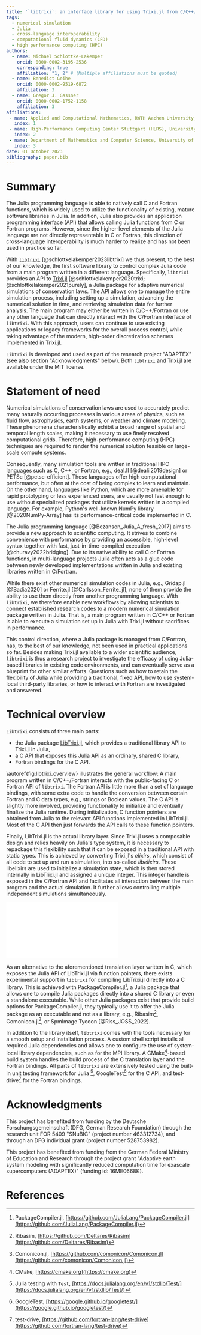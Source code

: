 ```yaml
---
title: '`libtrixi`: an interface library for using Trixi.jl from C/C++/Fortran'
tags:
  - numerical simulation
  - Julia
  - cross-language interoperability
  - computational fluid dynamics (CFD)
  - high performance computing (HPC)
authors:
  - name: Michael Schlottke-Lakemper
    orcid: 0000-0002-3195-2536
    corresponding: true
    affiliation: "1, 2" # (Multiple affiliations must be quoted)
  - name: Benedict Geihe
    orcid: 0000-0002-9519-6872
    affiliation: 3
  - name: Gregor J. Gassner
    orcid: 0000-0002-1752-1158
    affiliation: 3
affiliations:
 - name: Applied and Computational Mathematics, RWTH Aachen University, Germany
   index: 1
 - name: High-Performance Computing Center Stuttgart (HLRS), University of Stuttgart, Germany
   index: 2
 - name: Department of Mathematics and Computer Science, University of Cologne, Germany
   index: 3
date: 01 October 2023
bibliography: paper.bib
---
```



# Summary
The Julia programming language is able to natively call C and Fortran functions, which is
widely used to utilize the functionality of existing, mature software libraries in Julia. In
addition, Julia also provides an application programming interface (API) that allows calling
Julia functions from C or Fortran programs. However, since the higher-level elements of the
Julia language are not directly representable in C or Fortran, this direction of
cross-language interoperability is much harder to realize and has not been used in practice
so far.

With [`libtrixi`](https://github.com/trixi-framework/libtrixi)
[@schlottkelakemper2023libtrixi] we thus present, to the best of our knowledge, the first
software library to control complex Julia code from a main program written in
a different language. Specifically, `libtrixi` provides an API to
[Trixi.jl](https://github.com/trixi-framework/Trixi.jl) [@schlottkelakemper2020trixi;
@schlottkelakemper2021purely], a Julia package for adaptive numerical simulations of
conservation laws. The API allows one to manage the entire simulation process, including
setting up a simulation, advancing the numerical solution in time, and retrieving simulation
data for further analysis. The main program may either be written in C/C++/Fortran or use
any other language that can directly interact with the C/Fortran interface of `libtrixi`.
With this approach, users can continue to use existing applications or legacy frameworks
for the overall process control, while taking advantage of the modern, high-order discretization
schemes implemented in Trixi.jl.

`Libtrixi` is developed and used as part of the research project "ADAPTEX" (see also
section "Acknowledgments" below). Both `libtrixi` and Trixi.jl are available under the MIT
license.


# Statement of need

Numerical simulations of conservation laws are used to accurately predict many naturally
occurring processes in various areas of physics, such as fluid flow, astrophysics, earth
systems, or weather and climate modeling. These phenomena characteristically exhibit a broad
range of spatial and temporal length scales, making it necessary to use finely resolved
computational grids. Therefore, high-performance computing (HPC) techniques are required
to render the numerical solution feasible on large-scale compute systems.

Consequently, many simulation tools are written in traditional HPC languages such as C, C++,
or Fortran, e.g., deal.II [@dealii2019design] or PETSc [@petsc-efficient]. These languages
offer high computational performance, but often at the cost of being complex to learn and
maintain. On the other hand, languages like Python, which are more amenable for rapid
prototyping or less experienced users, are usually not fast enough to use without
specialized packages that utilize kernels written in a compiled language. For example,
Python's well-known NumPy library [@2020NumPy-Array] has its performance-critical code
implemented in C.

The Julia programming language [@Bezanson_Julia_A_fresh_2017] aims to provide a new approach
to scientific computing. It strives to combine convenience with performance by providing an
accessible, high-level syntax together with fast, just-in-time-compiled execution
[@churavy2022bridging]. Due to its native ability to call C or Fortran functions, in
multi-language projects Julia often acts as a glue code between newly developed
implementations written in Julia and existing libraries written in C/Fortran.

While there exist other numerical simulation codes in Julia, e.g., Gridap.jl [@Badia2020] or
Ferrite.jl [@Carlsson_Ferrite_jl], none of them provide the ability to use them directly
from another programming language. With `libtrixi`, we therefore enable new workflows by
allowing scientists to connect established research codes to a modern numerical simulation
package written in Julia. That is, a main program written in C/C++ or Fortran is able to
execute a simulation set up in Julia with Trixi.jl without sacrifices in performance.

This control direction, where a Julia package is managed from C/Fortran, has, to the best of
our knowledge, not been used in practical applications so far. Besides making Trixi.jl
available to a wider scientific audience, `libtrixi` is thus a research project to investigate
the efficacy of using Julia-based libraries in existing code environments, and can eventually
serve as a blueprint for other similar efforts. Questions such as how to retain the flexibility
of Julia while providing a traditional, fixed API, how to use system-local third-party libraries,
or how to interact with Fortran are investigated and answered.


# Technical overview
`Libtrixi` consists of three main parts:

- the Julia package
  [LibTrixi.jl](https://github.com/trixi-framework/libtrixi/tree/main/LibTrixi.jl), which
  provides a traditional library API to Trixi.jl in Julia,
- a C API that exposes this Julia API as an ordinary, shared C library,
- Fortran bindings for the C API.

\autoref{fig:libtrixi_overview} illustrates the general workflow: A main program written in
C/C++/Fortran interacts with the public-facing C or Fortran API of `libtrixi`. The Fortran
API is little more than a set of language bindings, with some extra code to handle the
conversion between certain Fortran and C data types, e.g., strings or Boolean values.
The C API is slightly more involved, providing functionality to initialize and eventually
finalize the Julia runtime. During initialization, C function pointers are obtained from
Julia to the relevant API functions implemented in LibTrixi.jl. Most of the C API then just
forwards the API calls to these function pointers.

Finally, LibTrixi.jl is the actual library layer. Since Trixi.jl uses a composable design
and relies heavily on Julia's type system, it is necessary to repackage this flexibility
such that it can be exposed in a traditional API with static types. This is achieved by
converting Trixi.jl's *elixirs*, which consist of all code to set up and run a simulation,
into so-called *libelixirs*. These libelixirs are used to initialize a simulation state,
which is then stored internally in LibTrixi.jl and assigned a unique integer. This integer
handle is exposed in the C/Fortran API and facilitates all interaction between the main
program and the actual simulation. It further allows controlling multiple independent
simulations simultaneously.

![A main program implemented in C/C++/Fortran is able to interact with Trixi.jl via
`libtrixi`.\label{fig:libtrixi_overview}](libtrixi-overview.pdf)

As an alternative to the aforementioned translation layer written in C, which exposes the
Julia API of LibTrixi.jl via function pointers, there exists experimental support in
`libtrixi` for compiling LibTrixi.jl directly into a C library. This is achieved with
PackageCompiler.jl[^1], a Julia package that allows one to compile Julia packages directly
into a shared C library or even a standalone executable. While other Julia packages exist
that provide build options for PackageCompiler.jl, they typically use it to offer the Julia
package as an executable and not as a library, e.g., Ribasim[^2], Comonicon.jl[^3], or
SpmImage Tycoon [@Riss_JOSS_2022].

In addition to the library itself, `libtrixi` comes with the tools necessary for a smooth
setup and installation process. A custom shell script installs all required Julia
dependencies and allows one to configure the use of system-local library dependencies, such
as for the MPI library. A CMake[^4]-based build system handles the build process of the C
translation layer and the Fortran bindings. All parts of `libtrixi` are extensively tested
using the built-in unit testing framework for Julia [^5], GoogleTest[^6] for the C API, and
test-drive[^7] for the Fortran bindings.

[^1]: PackageCompiler.jl, [https://github.com/JuliaLang/PackageCompiler.jl](https://github.com/JuliaLang/PackageCompiler.jl)
[^2]: Ribasim, [https://github.com/Deltares/Ribasim](https://github.com/Deltares/Ribasim)
[^3]: Comonicon.jl, [https://github.com/comonicon/Comonicon.jl](https://github.com/comonicon/Comonicon.jl)
[^4]: CMake, [https://cmake.org](https://cmake.org)
[^5]: Julia testing with `Test`, [https://docs.julialang.org/en/v1/stdlib/Test/](https://docs.julialang.org/en/v1/stdlib/Test/)
[^6]: GoogleTest, [https://google.github.io/googletest/](https://google.github.io/googletest/)
[^7]: test-drive, [https://github.com/fortran-lang/test-drive](https://github.com/fortran-lang/test-drive)


# Acknowledgments

This project has benefited from funding by the Deutsche Forschungsgemeinschaft (DFG, German
Research Foundation) through the research unit FOR 5409 "SNuBIC" (project number
463312734), and through an DFG individual grant (project number 528753982).

This project has benefited from funding from the German Federal Ministry of Education and
Research through the project grant "Adaptive earth system modeling with significantly
reduced computation time for exascale supercomputers (ADAPTEX)" (funding id: 16ME0668K).


# References
